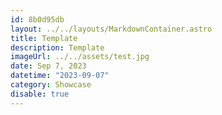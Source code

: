 ```yaml
---
id: 8b0d95db
layout: ../../layouts/MarkdownContainer.astro
title: Template
description: Template
imageUrl: ../../assets/test.jpg
date: Sep 7, 2023
datetime: "2023-09-07"
category: Showcase
disable: true
---
```

